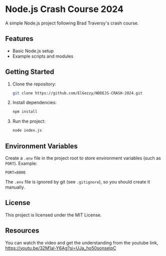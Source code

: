 # Node.js Crash Course 2024

A simple Node.js project following Brad Traversy's crash course.

## Features

- Basic Node.js setup
- Example scripts and modules

## Getting Started

1. Clone the repository:
    ```bash
    git clone https://github.com/ElGezzy/NODEJS-CRASH-2024.git
    ```
2. Install dependencies:
    ```bash
    npm install
    ```
3. Run the project:
    ```bash
    node index.js
    ```

## Environment Variables

Create a `.env` file in the project root to store environment variables (such as `PORT`).
Example:

```
PORT=8000
```

The `.env` file is ignored by git (see `.gitignore`), so you should create it manually.

## License

This project is licensed under the MIT License.

## Resources
You can watch the video and get the understanding from the youtube link, 
https://youtu.be/32M1al-Y6Ag?si=UJa_ho50sonselpC
